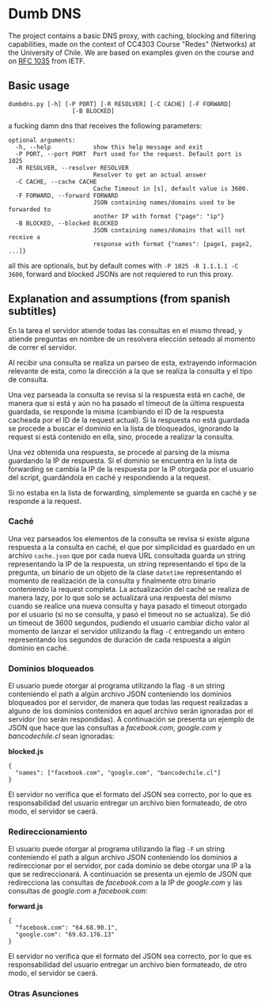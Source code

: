# Dumb DNS

The project contains a basic DNS proxy, with caching, blocking and filtering capabilities, made on the context of
CC4303 Course "Redes" (Networks) at the University of Chile. We are based on examples given on the course and on 
[RFC 1035](https://www.ietf.org/rfc/rfc1035.txt) from IETF.

## Basic usage
```
dumbdns.py [-h] [-P PORT] [-R RESOLVER] [-C CACHE] [-F FORWARD]
                  [-B BLOCKED]
```
a fucking damn dns that receives the following parameters:
```
optional arguments:
  -h, --help            show this help message and exit
  -P PORT, --port PORT  Port used for the request. Default port is 1025
  -R RESOLVER, --resolver RESOLVER
                        Resolver to get an actual answer
  -C CACHE, --cache CACHE
                        Cache Timeout in [s], default value is 3600.
  -F FORWARD, --forward FORWARD
                        JSON containing names/domains used to be forwarded to
                        another IP with format {"page": "ip"}
  -B BLOCKED, --blocked BLOCKED
                        JSON containing names/domains that will not receive a
                        response with format {"names": [page1, page2, ...]}
```

all this are optionals, but by default comes with `-P 1025 -R 1.1.1.1 -C 3600`, forward and blocked JSONs are not requiered to run this proxy.

## Explanation and assumptions (from spanish subtitles)

En la tarea el servidor atiende todas las consultas en el mismo thread, y atiende preguntas en nombre de un resolvera elección seteado al momento de correr el servidor. 

Al recibir una consulta se realiza un parseo de esta, extrayendo información relevante de esta, como la dirección a la que se realiza la consulta y el tipo de consulta.

Una vez parseada la consulta se revisa si la respuesta está en caché, de manera que si está y aún no ha pasado el timeout de la última respuesta guardada, se responde la misma (cambiando el ID de la respuesta cacheada por el ID de la request actual). Si la respuesta no está guardada se procede a buscar el dominio en la lista de bloqueados, ignorando la request si está contenido en ella, sino, procede a realizar la consulta.

Una vez obtenida una respuesta, se procede al parsing de la misma guardando la IP de respuesta. Si el dominio se encuentra en la lista de forwarding se cambia la IP de la respuesta por la IP otorgada por el usuario del script, guardándola en caché y respondiendo a la request.

Si no estaba en la lista de forwarding, simplemente se guarda en caché y se responde a la request.


### Caché
Una vez parseados los elementos de la consulta se revisa si existe alguna respuesta a la consulta en caché, el que por simplicidad es guardado en un archivo ```cache.json``` que por cada nueva URL consultada guarda un string representando la IP de la respuesta, un string representando el tipo de la pregunta, un binario de un objeto de la clase ```datetime``` representando el momento de realización de la consulta y finalmente otro binario conteniendo la request completa. La actualización del caché se realiza de manera lazy, por lo que solo se actualizará una respuesta del mismo cuando se realice una nueva consulta y haya pasado el timeout otorgado por el usuario (si no se consulta, y pasó el timeout no se actualiza). Se dió un timeout de 3600 segundos, pudiendo el usuario cambiar dicho valor al momento de lanzar el servidor utilizando la flag ```-C``` entregando un entero representando los segundos de duración de cada respuesta a algún dominio en caché.


### Dominios bloqueados

El usuario puede otorgar al programa utilizando la flag ```-B``` un string conteniendo el path a algún archivo JSON conteniendo los dominios bloqueados por el servidor, de manera que todas las request realizadas a alguno de los dominios contenidos en aquel archivo serán ignoradas por el servidor (no serán respondidas). A continuación se presenta un ejemplo de JSON que hace que las consultas a _facebook.com_, _google.com_ y _bancodechile.cl_ sean ignoradas:

__blocked.js__
```
{
  "names": ["facebook.com", "google.com", "bancodechile.cl"]
}

```

El servidor no verifica que el formato del JSON sea correcto, por lo que es responsabilidad del usuario entregar un archivo bien formateado, de otro modo, el servidor se caerá.

### Redireccionamiento

El usuario puede otorgar al programa utilizando la flag ```-F``` un string conteniendo el path a algun archivo JSON conteniendo los dominios a redireccionar por el servidor, por cada dominio se debe otorgar una IP a la que se redireccionará. A continuación se presenta un ejemlo de JSON que redirecciona las consultas de _facebook.com_ a la IP de _google.com_ y las consultas de _google.com_ a _facebook.com_:

__forward.js__
```
{
  "facebook.com": "64.68.90.1",
  "google.com": "69.63.176.13"
}
```

El servidor no verifica que el formato del JSON sea correcto, por lo que es responsabilidad del usuario entregar un archivo bien formateado, de otro modo, el servidor se caerá.

### Otras Asunciones

